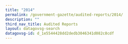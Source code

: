 ```yaml
---
title: "2014"
permalink: /government-gazette/audited-reports/2014/
description: ""
third_nav_title: Audited Reports
layout: datagovsg-search
datagovsg-id: d_1e5544428dd2dedb3046341d082c8cdf
---
```

